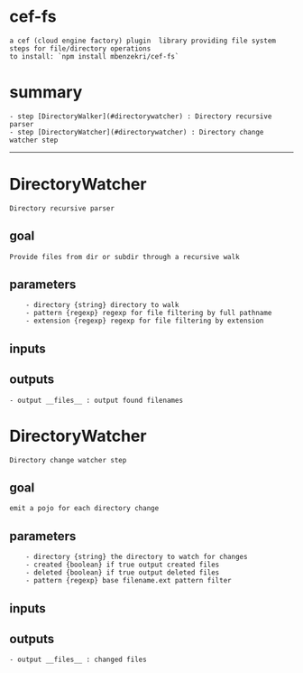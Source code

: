 # cef-fs
    a cef (cloud engine factory) plugin  library providing file system steps for file/directory operations
    to install: `npm install mbenzekri/cef-fs`

# summary
    - step [DirectoryWalker](#directorywatcher) : Directory recursive parser
    - step [DirectoryWatcher](#directorywatcher) : Directory change watcher step
---
# DirectoryWatcher
    Directory recursive parser

## goal

    Provide files from dir or subdir through a recursive walk

## parameters
        - directory {string} directory to walk 
        - pattern {regexp} regexp for file filtering by full pathname 
        - extension {regexp} regexp for file filtering by extension 

## inputs

## outputs
    - output __files__ : output found filenames 
# DirectoryWatcher
    Directory change watcher step

## goal

    emit a pojo for each directory change

## parameters
        - directory {string} the directory to watch for changes 
        - created {boolean} if true output created files 
        - deleted {boolean} if true output deleted files  
        - pattern {regexp} base filename.ext pattern filter 

## inputs

## outputs
    - output __files__ : changed files 
